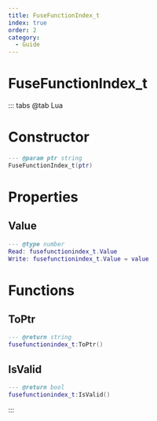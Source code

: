 ```yaml
---
title: FuseFunctionIndex_t
index: true
order: 2
category:
  - Guide
---
```


# FuseFunctionIndex_t

::: tabs
@tab Lua
# Constructor
```lua
--- @param ptr string
FuseFunctionIndex_t(ptr)
```
# Properties
## Value 
```lua
--- @type number
Read: fusefunctionindex_t.Value
Write: fusefunctionindex_t.Value = value
```
# Functions
## ToPtr
```lua
--- @return string
fusefunctionindex_t:ToPtr()
```
## IsValid
```lua
--- @return bool
fusefunctionindex_t:IsValid()
```

:::